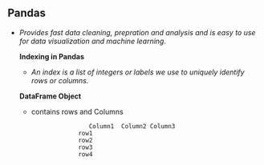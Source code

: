    ## Pandas

* *Provides fast data cleaning, prepration and analysis and is easy to use for data visualization and machine learning.*

     __Indexing in Pandas__
     * *An index is a list of integers or labels we use to uniquely identify rows or columns.*
     
    __DataFrame Object__
     * contains rows and Columns
     
                           Column1  Column2 Column3 
                        row1
                        row2
                        row3
                        row4






















